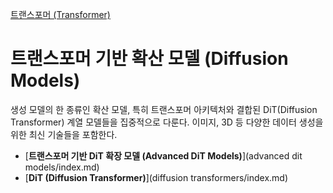 [트랜스포머 (Transformer)](../index.md)
# 트랜스포머 기반 확산 모델 (Diffusion Models)

생성 모델의 한 종류인 확산 모델, 특히 트랜스포머 아키텍처와 결합된 DiT(Diffusion Transformer) 계열 모델들을 집중적으로 다룬다. 이미지, 3D 등 다양한 데이터 생성을 위한 최신 기술들을 포함한다.

- [**트랜스포머 기반 DiT 확장 모델 (Advanced DiT Models)**](advanced dit models/index.md)
- [**DiT (Diffusion Transformer)**](diffusion transformers/index.md)
